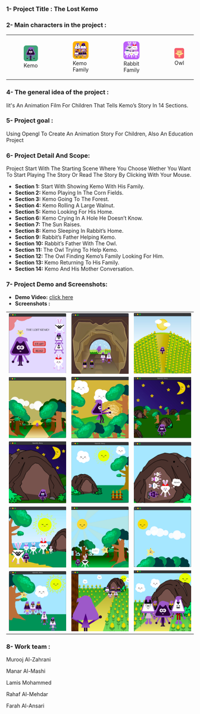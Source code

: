 ### 1- Project Title : The Lost Kemo 


### 2- Main characters in the project :

<table>
  <tr>
    <td>
      <figure>
        <img src="https://github.com/Murooj-1/The-lost-kemo/blob/main/MainCharacters/Kemo.png" alt="MainCharacters 1" width="200"/>
        <br>
        <figcaption >Kemo</figcaption>
      </figure>
    </td>
    <td>
      <figure>
        <img src="https://github.com/Murooj-1/The-lost-kemo/blob/main/MainCharacters/KemoFamily.png" alt="MainCharacters 2" width="200"/>
        <br>
        <figcaption >Kemo Family</figcaption>
      </figure>
    </td>
    <td>
      <figure>
        <img src="https://github.com/Murooj-1/The-lost-kemo/blob/main/MainCharacters/RabbitFamily.png" alt="MainCharacters 3" width="200"/>
            <br>
        <figcaption >Rabbit Family</figcaption>
      </figure>
    </td>
    <td>
      <figure>
        <img src="https://github.com/Murooj-1/The-lost-kemo/blob/main/MainCharacters/owl.png" alt="MainCharacters 4" width="200"/>
       <br>
        <figcaption >Owl</figcaption>
      </figure>
    </td>
  </tr>
</table>


### 4- The general idea of ​​the project :
Iit's An Animation Film For Children That Tells Kemo’s Story In 14 Sections.


### 5- Project goal :
Using Opengl To Create An Animation Story For Children, Also An Education Project

### 6- Project Detail And Scope:
  Project Start With The Starting Scene Where You Choose Wether You Want To Start Playing The Story Or Read The Story By Clicking With Your Mouse.
- **Section 1:** <span style="font-weight: normal;">Start With Showing Kemo With His Family.</span>
- **Section 2:** <span style="font-weight: normal;">Kemo Playing In The Corn Fields.</span>
- **Section 3:** <span style="font-weight: normal;">Kemo Going To The Forest.</span>
- **Section 4:** <span style="font-weight: normal;">Kemo Rolling A Large Walnut.</span>
- **Section 5:** <span style="font-weight: normal;">Kemo Looking For His Home.</span>
- **Section 6:** <span style="font-weight: normal;">Kemo Crying In A Hole He Doesn’t Know.</span>
- **Section 7:** <span style="font-weight: normal;">The Sun Raises.</span>
- **Section 8:** <span style="font-weight: normal;">Kemo Sleeping In Rabbit’s Home.</span>
- **Section 9:** <span style="font-weight: normal;">Rabbit’s Father Helping Kemo.</span>
- **Section 10:** <span style="font-weight: normal;">Rabbit’s Father With The Owl.</span>
- **Section 11:** <span style="font-weight: normal;">The Owl Trying To Help Kemo.</span>
- **Section 12:** <span style="font-weight: normal;">The Owl Finding Kemo’s Family Looking For Him.</span>
- **Section 13:** <span style="font-weight: normal;">Kemo Returning To His Family.</span>
- **Section 14:** <span style="font-weight: normal;">Kemo And His Mother Conversation.</span>



### 7- Project Demo and Screenshots:

- **Demo Video:** <span style="font-weight: normal;">[click here](https://drive.google.com/file/d/1LJvd2xkRGHnAEHiYAZ58-ePpyaUXxicd/view?usp=drive_link)</span>
- **Screenshots :** 


<table align="center">
  <tr>
    <td><img src="https://github.com/Murooj-1/The-lost-kemo/blob/main/Screenshots/1.png" alt="Screenshot 1" width="400"/></td>
    <td><img src="https://github.com/Murooj-1/The-lost-kemo/blob/main/Screenshots/2.png" alt="Screenshot 2" width="400" /></td>
    <td><img src="https://github.com/Murooj-1/The-lost-kemo/blob/main/Screenshots/3.png" alt="Screenshot 3" width="400"  /></td>
  </tr>
  <tr>
     <td><img src="https://github.com/Murooj-1/The-lost-kemo/blob/main/Screenshots/4.png" alt="Screenshot 4" width="400"/></td>
    <td><img src="https://github.com/Murooj-1/The-lost-kemo/blob/main/Screenshots/5.png" alt="Screenshot 5" width="400" /></td>
    <td><img src="https://github.com/Murooj-1/The-lost-kemo/blob/main/Screenshots/6.png" alt="Screenshot 6" width="400"  /></td>
  </tr>
  <tr>
    <td><img src="https://github.com/Murooj-1/The-lost-kemo/blob/main/Screenshots/7.png" alt="Screenshot 7" width="400"/></td>
    <td><img src="https://github.com/Murooj-1/The-lost-kemo/blob/main/Screenshots/8.png" alt="Screenshot 8" width="400" /></td>
    <td><img src="https://github.com/Murooj-1/The-lost-kemo/blob/main/Screenshots/9.png" alt="Screenshot 9" width="400"  /></td>

 </tr>
   <tr>
    <td><img src="https://github.com/Murooj-1/The-lost-kemo/blob/main/Screenshots/10.png" alt="Screenshot 10" width="400"/></td>
    <td><img src="https://github.com/Murooj-1/The-lost-kemo/blob/main/Screenshots/11.png" alt="Screenshot 11" width="400" /></td>
    <td><img src="https://github.com/Murooj-1/The-lost-kemo/blob/main/Screenshots/12.png" alt="Screenshot 12" width="400"  /></td>

 </tr>
  <tr>
    <td><img src="https://github.com/Murooj-1/The-lost-kemo/blob/main/Screenshots/13.png" alt="Screenshot 13" width="400"/></td>
    <td><img src="https://github.com/Murooj-1/The-lost-kemo/blob/main/Screenshots/14.png" alt="Screenshot 14" width="400" /></td>
    <td><img src="https://github.com/Murooj-1/The-lost-kemo/blob/main/Screenshots/15.png" alt="Screenshot 15" width="400"  /></td>

 </tr>
</table>

### 8- Work team :
Murooj Al-Zahrani

Manar Al-Mashi

Lamis Mohammed

Rahaf Al-Mehdar

Farah Al-Ansari 




